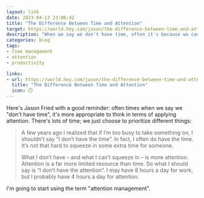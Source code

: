 ```yaml
---
layout: link
date: 2023-04-13 23:06:42
title: "The Difference Between Time and Attention"
target: https://world.hey.com/jason/the-difference-between-time-and-attention-bdd955eb
description: "When we say we don't have time, often it's because we can't (or don't want to) spare the attention."
categories: blog
tags:
- time management
- attention
- productivity

links:
- url: https://world.hey.com/jason/the-difference-between-time-and-attention-bdd955eb
  title: "The Difference Between Time and Attention"
  icon: ⏱️
---
```


Here's Jason Fried with a good reminder: often times when we say we "don't have time", it's more appropriate to think in terms of applying attention. There's lots of time; we just choose to prioritize different things:

> A few years ago I realized that if I’m too busy to take something on, I shouldn’t say “I don’t have the time”. In fact, I often do have the time. It’s not that hard to squeeze in some extra time for someone.
>
> What I don’t have – and what I can’t squeeze in – is more attention. Attention is a far more limited resource than time. So what I should say is “I don’t have the attention”. I may have 8 hours a day for work, but I probably have 4 hours a day for attention.

I'm going to start using the term "attention management".
